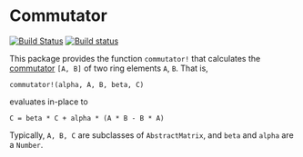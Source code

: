 # Commutator

[![Build Status](https://travis-ci.org/goerz/Commutator.jl.svg?branch=master)](https://travis-ci.org/goerz/Commutator.jl)
[![Build status](https://ci.appveyor.com/api/projects/status/u3g21e0h9dwd3a6u/branch/master?svg=true)](https://ci.appveyor.com/project/goerz/commutator-jl/branch/master)


This package provides the function `commutator!` that calculates the
[commutator](https://en.wikipedia.org/wiki/Commutator)
`[A, B]` of two ring elements `A`, `B`. That is,


    commutator!(alpha, A, B, beta, C)

evaluates in-place to

    C = beta * C + alpha * (A * B - B * A)


Typically, `A, B, C` are subclasses of `AbstractMatrix`, and `beta` and `alpha`
are a `Number`.
